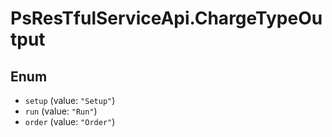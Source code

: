 # PsResTfulServiceApi.ChargeTypeOutput

## Enum

* `setup` (value: `"Setup"`)
* `run` (value: `"Run"`)
* `order` (value: `"Order"`)
